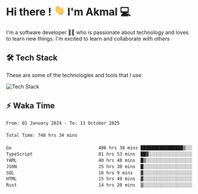 # Hi there ! <img src="https://github.com/ABSphreak/ABSphreak/blob/master/gifs/Hi.gif" width="30"> I'm Akmal  💻

I'm a software developer 👨‍💻 who is passionate about technology and loves to learn new things. I'm excited to learn and collaborate with others

## 🛠️ Tech Stack

These are some of the technologies and tools that I use:

![Tech Stack](https://skillicons.dev/icons?i=typescript,nodejs,javascript,express,nest,sequelize,go,rabbitmq,python,solidity,react,vue,next,nuxtjs,webpack,vite,tailwindcss,bootstrap,css,scss,html,vercel,firebase,heroku,netlify,docker,postgresql,mongodb,redis,mysql,graphql,git,github,gitlab,vscode,figma,postman,pytorch,tensorflow,bash)

## ⚡ Waka Time
<!--START_SECTION:waka-->

```txt
From: 01 January 2024 - To: 13 October 2025

Total Time: 748 hrs 34 mins

Go                                 486 hrs 38 mins ████████████████▒░░░░░░░░   65.01 %
TypeScript                         81 hrs 53 mins  ██▓░░░░░░░░░░░░░░░░░░░░░░   10.94 %
YAML                               40 hrs 48 mins  █▒░░░░░░░░░░░░░░░░░░░░░░░   05.45 %
JSON                               25 hrs 30 mins  █░░░░░░░░░░░░░░░░░░░░░░░░   03.41 %
SQL                                16 hrs 9 mins   ▓░░░░░░░░░░░░░░░░░░░░░░░░   02.16 %
HTML                               15 hrs 49 mins  ▓░░░░░░░░░░░░░░░░░░░░░░░░   02.11 %
Rust                               14 hrs 20 mins  ▒░░░░░░░░░░░░░░░░░░░░░░░░   01.92 %
```

<!--END_SECTION:waka-->


